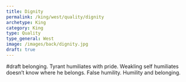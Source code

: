 ```yaml
---
title: Dignity
permalink: /king/west/quality/dignity
archetype: King
category: King
type: Quality
type_general: West
image: /images/back/dignity.jpg
draft: true
---
```

#draft belonging. Tyrant humiliates with pride. Weakling self humiliates doesn’t know where he belongs. False humility. Humility and belonging. 
